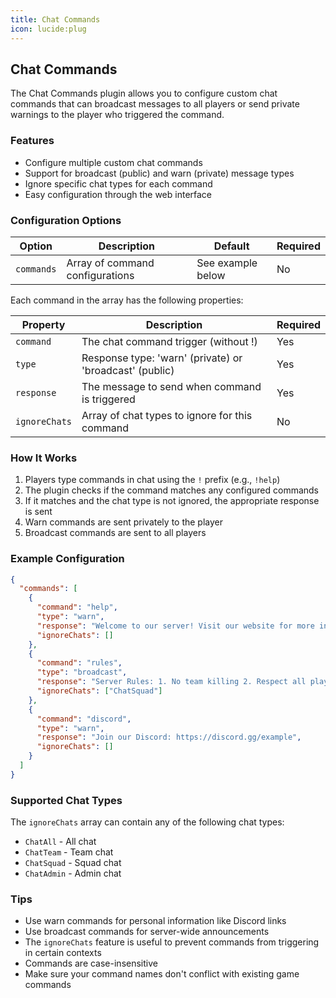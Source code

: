 ```yaml
---
title: Chat Commands
icon: lucide:plug
---
```


## Chat Commands

The Chat Commands plugin allows you to configure custom chat commands that can broadcast messages to all players or send private warnings to the player who triggered the command.

### Features

- Configure multiple custom chat commands
- Support for broadcast (public) and warn (private) message types
- Ignore specific chat types for each command
- Easy configuration through the web interface

### Configuration Options

| Option | Description | Default | Required |
|--------|-------------|---------|----------|
| `commands` | Array of command configurations | See example below | No |

Each command in the array has the following properties:

| Property | Description | Required |
|----------|-------------|----------|
| `command` | The chat command trigger (without !) | Yes |
| `type` | Response type: 'warn' (private) or 'broadcast' (public) | Yes |
| `response` | The message to send when command is triggered | Yes |
| `ignoreChats` | Array of chat types to ignore for this command | No |

### How It Works

1. Players type commands in chat using the `!` prefix (e.g., `!help`)
2. The plugin checks if the command matches any configured commands
3. If it matches and the chat type is not ignored, the appropriate response is sent
4. Warn commands are sent privately to the player
5. Broadcast commands are sent to all players

### Example Configuration

```json
{
  "commands": [
    {
      "command": "help",
      "type": "warn",
      "response": "Welcome to our server! Visit our website for more info.",
      "ignoreChats": []
    },
    {
      "command": "rules",
      "type": "broadcast",
      "response": "Server Rules: 1. No team killing 2. Respect all players 3. Have fun!",
      "ignoreChats": ["ChatSquad"]
    },
    {
      "command": "discord",
      "type": "warn",
      "response": "Join our Discord: https://discord.gg/example",
      "ignoreChats": []
    }
  ]
}
```

### Supported Chat Types

The `ignoreChats` array can contain any of the following chat types:

- `ChatAll` - All chat
- `ChatTeam` - Team chat
- `ChatSquad` - Squad chat
- `ChatAdmin` - Admin chat

### Tips

- Use warn commands for personal information like Discord links
- Use broadcast commands for server-wide announcements
- The `ignoreChats` feature is useful to prevent commands from triggering in certain contexts
- Commands are case-insensitive
- Make sure your command names don't conflict with existing game commands
